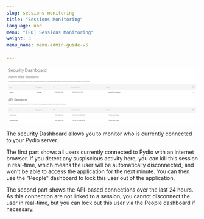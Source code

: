 ```yaml
---
slug: sessions-monitoring
title: "Sessions Monitoring"
language: und
menu: "[ED] Sessions Monitoring"
weight: 3
menu_name: menu-admin-guide-v5

---
```


![](../images/3_day_to_day_with_pydio/security.png)

The security Dashboard allows you to monitor who is currently connected to your Pydio server.

The first part shows all users currently connected to Pydio with an internet browser. If you detect any suspiscious activity here, you can kill this session in real-time, which means the user will be automatically disconnected, and won't be able to access the application for the next minute. You can then use the "People" dashboard to lock this user out of the application.

The second part shows the API-based connections over the last 24 hours. As this connection are not linked to a session, you cannot disconnect the user in real-time, but you can lock out this user via the People dashboard if necessary.